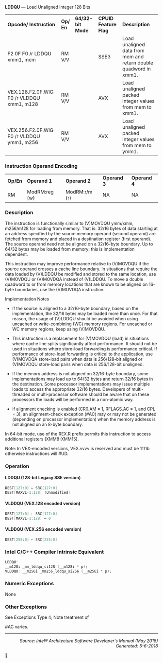 <b>LDDQU</b> — Load Unaligned Integer 128 Bits
<table>
	<tr>
		<td><b>Opcode/ Instruction</b></td>
		<td><b>Op/ En</b></td>
		<td><b>64/32-bit Mode</b></td>
		<td><b>CPUID Feature Flag</b></td>
		<td><b>Description</b></td>
	</tr>
	<tr>
		<td>F2 0F F0 /r LDDQU xmm1, mem</td>
		<td>RM V/V</td>
		<td></td>
		<td>SSE3</td>
		<td>Load unaligned data from mem and return double quadword in xmm1.</td>
	</tr>
	<tr>
		<td>VEX.128.F2.0F.WIG F0 /r VLDDQU xmm1, m128</td>
		<td>RM V/V</td>
		<td></td>
		<td>AVX</td>
		<td>Load unaligned packed integer values from mem to xmm1.</td>
	</tr>
	<tr>
		<td>VEX.256.F2.0F.WIG F0 /r VLDDQU ymm1, m256</td>
		<td>RM V/V</td>
		<td></td>
		<td>AVX</td>
		<td>Load unaligned packed integer values from mem to ymm1.</td>
	</tr>
</table>


### Instruction Operand Encoding
<table>
	<tr>
		<td><b>Op/En</b></td>
		<td><b>Operand 1</b></td>
		<td><b>Operand 2</b></td>
		<td><b>Operand 3</b></td>
		<td><b>Operand 4</b></td>
	</tr>
	<tr>
		<td>RM</td>
		<td>ModRM:reg (w)</td>
		<td>ModRM:r/m (r)</td>
		<td>NA</td>
		<td>NA</td>
	</tr>
</table>


### Description
The instruction is functionally similar to (V)MOVDQU ymm/xmm, m256/m128 for loading from memory. That is:
32/16 bytes of data starting at an address specified by the source memory operand (second operand) are fetched
from memory and placed in a destination register (first operand). The source operand need not be aligned on a
32/16-byte boundary. Up to 64/32 bytes may be loaded from memory; this is implementation dependent.

This instruction may improve performance relative to (V)MOVDQU if the source operand crosses a cache line
boundary. In situations that require the data loaded by (V)LDDQU be modified and stored to the same location, use
(V)MOVDQU or (V)MOVDQA instead of (V)LDDQU. To move a double quadword to or from memory locations that
are known to be aligned on 16-byte boundaries, use the (V)MOVDQA instruction.

Implementation Notes

 * If the source is aligned to a 32/16-byte boundary, based on the implementation, the 32/16 bytes may be
loaded more than once. For that reason, the usage of (V)LDDQU should be avoided when using uncached or
write-combining (WC) memory regions. For uncached or WC memory regions, keep using (V)MOVDQU.

 * This instruction is a replacement for (V)MOVDQU (load) in situations where cache line splits significantly affect
performance. It should not be used in situations where store-load forwarding is performance critical. If
performance of store-load forwarding is critical to the application, use (V)MOVDQA store-load pairs when data
is 256/128-bit aligned or (V)MOVDQU store-load pairs when data is 256/128-bit unaligned.

 * If the memory address is not aligned on 32/16-byte boundary, some implementations may load up to 64/32
bytes and return 32/16 bytes in the destination. Some processor implementations may issue multiple loads to
access the appropriate 32/16 bytes. Developers of multi-threaded or multi-processor software should be aware
that on these processors the loads will be performed in a non-atomic way.

 * If alignment checking is enabled (CR0.AM = 1, RFLAGS.AC = 1, and CPL = 3), an alignment-check exception
(\#AC) may or may not be generated (depending on processor implementation) when the memory address is
not aligned on an 8-byte boundary.

In 64-bit mode, use of the REX.R prefix permits this instruction to access additional registers (XMM8-XMM15).

Note: In VEX-encoded versions, VEX.vvvv is reserved and must be 1111b otherwise instructions will \#UD.

### Operation


#### LDDQU (128-bit Legacy SSE version)
```java
DEST[127:0] ← SRC[127:0]
DEST[MAXVL-1:128] (Unmodified)
```
#### VLDDQU (VEX.128 encoded version)
```java
DEST[127:0] ← SRC[127:0]
DEST[MAXVL-1:128] ← 0
```
#### VLDDQU (VEX.256 encoded version)
```java
DEST[255:0] ← SRC[255:0]
```
### Intel C/C++ Compiler Intrinsic Equivalent
```c
LDDQU:
__m128i _mm_lddqu_si128 (__m128i * p);
VLDDQU: __m256i _mm256_lddqu_si256 (__m256i * p);
```
### Numeric Exceptions
None

### Other Exceptions

See Exceptions Type 4;
Note treatment of <p>#AC varies.

 --- 
<p align="right"><i>Source: Intel® Architecture Software Developer's Manual (May 2018)<br>Generated: 5-6-2018</i></p>
